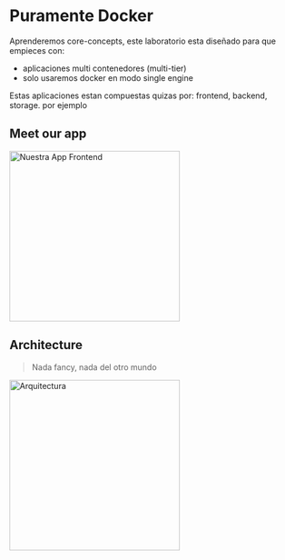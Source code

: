# Puramente Docker

Aprenderemos core-concepts, este laboratorio esta diseñado para que empieces con:

- aplicaciones multi contenedores (multi-tier)
- solo usaremos docker en modo single engine

Estas aplicaciones estan compuestas quizas por: frontend, backend, storage. por ejemplo


## Meet our app

<img src="(./assets/ourapp.png" class="center" alt="Nuestra App Frontend" style="width:300px;">


## Architecture

> Nada fancy, nada del otro mundo

<img src="(./assets/architecture.png" class="center" alt="Arquitectura" style="width:300px;">



